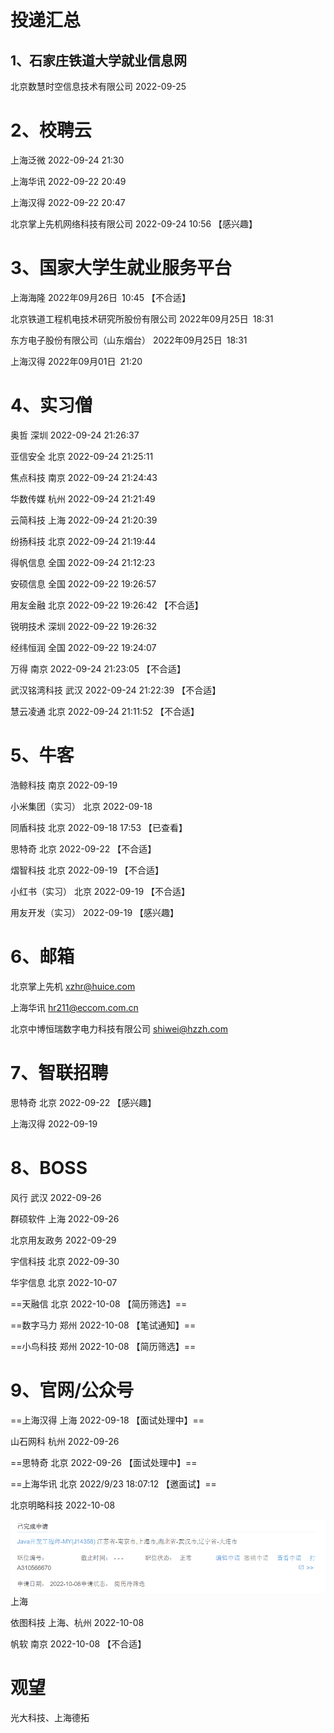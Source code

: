 # 投递汇总

## 1、石家庄铁道大学就业信息网

北京数慧时空信息技术有限公司 	2022-09-25

# 2、校聘云

上海泛微	2022-09-24 21:30

上海华讯	2022-09-22 20:49

上海汉得	2022-09-22 20:47

北京掌上先机网络科技有限公司	2022-09-24 10:56 【感兴趣】

# 3、国家大学生就业服务平台

上海海隆	2022年09月26日 10:45	【不合适】

北京铁道工程机电技术研究所股份有限公司	2022年09月25日 18:31

东方电子股份有限公司（山东烟台）	2022年09月25日 18:31 

上海汉得	2022年09月01日 21:20

# 4、实习僧

奥哲	深圳	2022-09-24 21:26:37

亚信安全	北京	2022-09-24 21:25:11

焦点科技	南京	2022-09-24 21:24:43

华数传媒	杭州	2022-09-24 21:21:49

云简科技	上海	2022-09-24 21:20:39

纷扬科技	北京	2022-09-24 21:19:44

得帆信息	全国	2022-09-24 21:12:23

安硕信息	全国	2022-09-22 19:26:57

用友金融	北京	2022-09-22 19:26:42	【不合适】

锐明技术	深圳	2022-09-22 19:26:32

经纬恒润	全国	2022-09-22 19:24:07

万得			南京	2022-09-24 21:23:05	【不合适】

武汉铭湾科技	武汉	2022-09-24 21:22:39 【不合适】

慧云凌通	北京	2022-09-24 21:11:52 【不合适】

# 5、牛客

浩鲸科技	南京	2022-09-19

小米集团（实习）	北京	2022-09-18

同盾科技	北京	2022-09-18 17:53	【已查看】

思特奇	北京	2022-09-22	【不合适】

熠智科技	北京 	2022-09-19	【不合适】

小红书（实习）	北京	2022-09-19	【不合适】

用友开发（实习）	2022-09-19	【感兴趣】

# 6、邮箱

北京掌上先机	xzhr@huice.com	

上海华讯	hr211@eccom.com.cn

北京中博恒瑞数字电力科技有限公司	shiwei@hzzh.com

# 7、智联招聘

思特奇	北京	2022-09-22	【感兴趣】

上海汉得	2022-09-19	

# 8、BOSS

风行	武汉	2022-09-26	

群硕软件	上海	2022-09-26

北京用友政务	2022-09-29

宇信科技   北京	2022-09-30

华宇信息	北京	2022-10-07

==天融信		北京	2022-10-08		【简历筛选】==

==数字马力	郑州  2022-10-08		【笔试通知】==

==小鸟科技	郑州  2022-10-08		【简历筛选】==

# 9、官网/公众号

==上海汉得   上海     2022-09-18     【面试处理中】==

山石网科	杭州	2022-09-26

==思特奇		北京	2022-09-26	【面试处理中】==

==上海华讯	北京	2022/9/23 18:07:12	【邀面试】==

北京明略科技  2022-10-08

![image-20221008115418459](https://raw.githubusercontent.com/SAH01/wordpress-img/master/imgs/image-20221008115418459.png)上海

依图科技 		上海、杭州 		2022-10-08

帆软				 南京				2022-10-08		【不合适】

# 观望

光大科技、上海德拓

